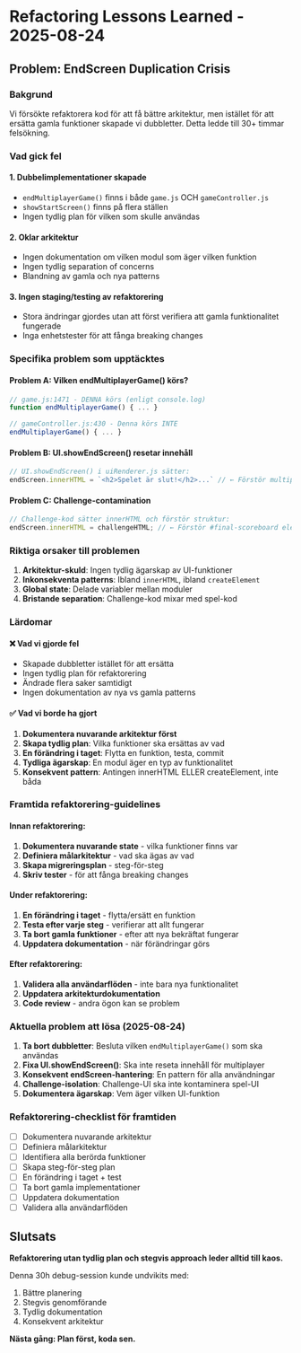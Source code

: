 # Refactoring Lessons Learned - 2025-08-24

## Problem: EndScreen Duplication Crisis

### Bakgrund
Vi försökte refaktorera kod för att få bättre arkitektur, men istället för att ersätta gamla funktioner skapade vi dubbletter. Detta ledde till 30+ timmar felsökning.

### Vad gick fel

#### 1. Dubbelimplementationer skapade
- `endMultiplayerGame()` finns i både `game.js` OCH `gameController.js`
- `showStartScreen()` finns på flera ställen
- Ingen tydlig plan för vilken som skulle användas

#### 2. Oklar arkitektur
- Ingen dokumentation om vilken modul som äger vilken funktion
- Ingen tydlig separation of concerns
- Blandning av gamla och nya patterns

#### 3. Ingen staging/testing av refaktorering
- Stora ändringar gjordes utan att först verifiera att gamla funktionalitet fungerade
- Inga enhetstester för att fånga breaking changes

### Specifika problem som upptäcktes

#### Problem A: Vilken endMultiplayerGame() körs?
```javascript
// game.js:1471 - DENNA körs (enligt console.log)
function endMultiplayerGame() { ... }

// gameController.js:430 - Denna körs INTE
endMultiplayerGame() { ... }
```

#### Problem B: UI.showEndScreen() resetar innehåll
```javascript
// UI.showEndScreen() i uiRenderer.js sätter:
endScreen.innerHTML = `<h2>Spelet är slut!</h2>...` // ← Förstör multiplayer-innehåll
```

#### Problem C: Challenge-contamination
```javascript
// Challenge-kod sätter innerHTML och förstör struktur:
endScreen.innerHTML = challengeHTML; // ← Förstör #final-scoreboard element
```

### Riktiga orsaker till problemen

1. **Arkitektur-skuld**: Ingen tydlig ägarskap av UI-funktioner
2. **Inkonsekventa patterns**: Ibland `innerHTML`, ibland `createElement`
3. **Global state**: Delade variabler mellan moduler
4. **Bristande separation**: Challenge-kod mixar med spel-kod

### Lärdomar

#### ❌ Vad vi gjorde fel
- Skapade dubbletter istället för att ersätta
- Ingen tydlig plan för refaktorering
- Ändrade flera saker samtidigt
- Ingen dokumentation av nya vs gamla patterns

#### ✅ Vad vi borde ha gjort
1. **Dokumentera nuvarande arkitektur först**
2. **Skapa tydlig plan**: Vilka funktioner ska ersättas av vad
3. **En förändring i taget**: Flytta en funktion, testa, commit
4. **Tydliga ägarskap**: En modul äger en typ av funktionalitet
5. **Konsekvent pattern**: Antingen innerHTML ELLER createElement, inte båda

### Framtida refaktorering-guidelines

#### Innan refaktorering:
1. **Dokumentera nuvarande state** - vilka funktioner finns var
2. **Definiera målarkitektur** - vad ska ägas av vad
3. **Skapa migreringsplan** - steg-för-steg
4. **Skriv tester** - för att fånga breaking changes

#### Under refaktorering:
1. **En förändring i taget** - flytta/ersätt en funktion
2. **Testa efter varje steg** - verifierar att allt fungerar
3. **Ta bort gamla funktioner** - efter att nya bekräftat fungerar
4. **Uppdatera dokumentation** - när förändringar görs

#### Efter refaktorering:
1. **Validera alla användarflöden** - inte bara nya funktionalitet
2. **Uppdatera arkitekturdokumentation**
3. **Code review** - andra ögon kan se problem

### Aktuella problem att lösa (2025-08-24)

1. **Ta bort dubbletter**: Besluta vilken `endMultiplayerGame()` som ska användas
2. **Fixa UI.showEndScreen()**: Ska inte reseta innehåll för multiplayer
3. **Konsekvent endScreen-hantering**: En pattern för alla användningar
4. **Challenge-isolation**: Challenge-UI ska inte kontaminera spel-UI
5. **Dokumentera ägarskap**: Vem äger vilken UI-funktion

### Refaktorering-checklist för framtiden

- [ ] Dokumentera nuvarande arkitektur
- [ ] Definiera målarkitektur  
- [ ] Identifiera alla berörda funktioner
- [ ] Skapa steg-för-steg plan
- [ ] En förändring i taget + test
- [ ] Ta bort gamla implementationer
- [ ] Uppdatera dokumentation
- [ ] Validera alla användarflöden

## Slutsats

**Refaktorering utan tydlig plan och stegvis approach leder alltid till kaos.**

Denna 30h debug-session kunde undvikits med:
1. Bättre planering
2. Stegvis genomförande  
3. Tydlig dokumentation
4. Konsekvent arkitektur

**Nästa gång: Plan först, koda sen.**